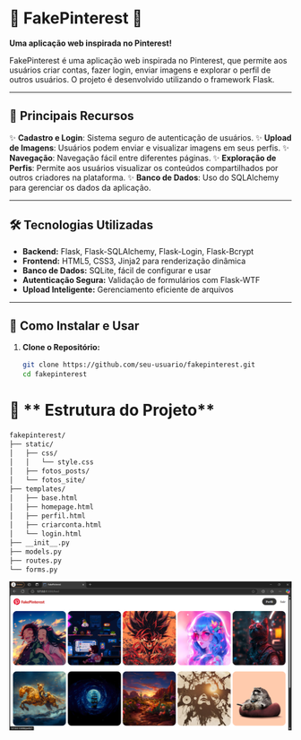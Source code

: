 # 🌟 **FakePinterest** 🌟  
**Uma aplicação web inspirada no Pinterest!**  

FakePinterest é uma aplicação web inspirada no Pinterest, que permite aos usuários criar contas, fazer login, enviar imagens e explorar o perfil de outros usuários. O projeto é desenvolvido utilizando o framework Flask.

---

## 🎨 **Principais Recursos**  

✨ **Cadastro e Login**: Sistema seguro de autenticação de usuários.
✨ **Upload de Imagens**: Usuários podem enviar e visualizar imagens em seus perfis.
✨ **Navegação**: Navegação fácil entre diferentes páginas.
✨ **Exploração de Perfis**: Permite aos usuários visualizar os conteúdos compartilhados por outros criadores na plataforma.
✨ **Banco de Dados**: Uso do SQLAlchemy para gerenciar os dados da aplicação.

---

## 🛠️ **Tecnologias Utilizadas**  

- **Backend:** Flask, Flask-SQLAlchemy, Flask-Login, Flask-Bcrypt  
- **Frontend:** HTML5, CSS3, Jinja2 para renderização dinâmica  
- **Banco de Dados:** SQLite, fácil de configurar e usar  
- **Autenticação Segura:** Validação de formulários com Flask-WTF  
- **Upload Inteligente:** Gerenciamento eficiente de arquivos  

---

## 🚀 **Como Instalar e Usar**  

1. **Clone o Repositório:**  
   ```bash
   git clone https://github.com/seu-usuario/fakepinterest.git
   cd fakepinterest
   
# 📂 ** Estrutura do Projeto**

```plaintext
fakepinterest/
├── static/
│   ├── css/
│   │   └── style.css
│   ├── fotos_posts/
│   └── fotos_site/
├── templates/
│   ├── base.html
│   ├── homepage.html
│   ├── perfil.html
│   ├── criarconta.html
│   └── login.html
├── __init__.py
├── models.py
├── routes.py
└── forms.py
```

![Captura de tela do FakePinterest](fakepinterest/static/fotos_site/Captura%20de%20tela%20fakepinterest.png)
